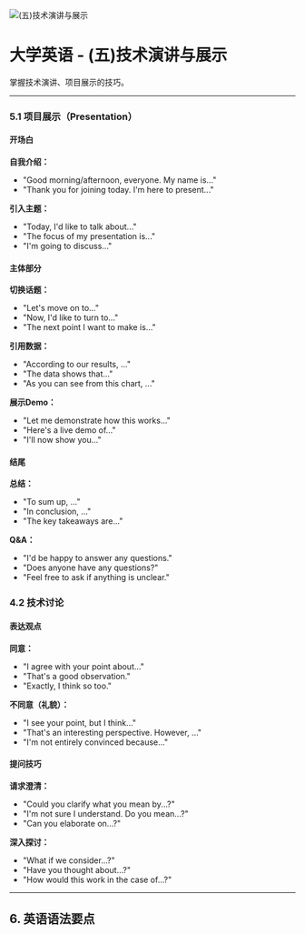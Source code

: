 ![(五)技术演讲与展示](https://via.placeholder.com/800x200?text=Technical+Presentation)

# 大学英语 - (五)技术演讲与展示

掌握技术演讲、项目展示的技巧。

---


### 5.1 项目展示（Presentation）

#### 开场白

**自我介绍：**
- "Good morning/afternoon, everyone. My name is..."
- "Thank you for joining today. I'm here to present..."

**引入主题：**
- "Today, I'd like to talk about..."
- "The focus of my presentation is..."
- "I'm going to discuss..."

#### 主体部分

**切换话题：**
- "Let's move on to..."
- "Now, I'd like to turn to..."
- "The next point I want to make is..."

**引用数据：**
- "According to our results, ..."
- "The data shows that..."
- "As you can see from this chart, ..."

**展示Demo：**
- "Let me demonstrate how this works..."
- "Here's a live demo of..."
- "I'll now show you..."

#### 结尾

**总结：**
- "To sum up, ..."
- "In conclusion, ..."
- "The key takeaways are..."

**Q&A：**
- "I'd be happy to answer any questions."
- "Does anyone have any questions?"
- "Feel free to ask if anything is unclear."

### 4.2 技术讨论

#### 表达观点

**同意：**
- "I agree with your point about..."
- "That's a good observation."
- "Exactly, I think so too."

**不同意（礼貌）：**
- "I see your point, but I think..."
- "That's an interesting perspective. However, ..."
- "I'm not entirely convinced because..."

#### 提问技巧

**请求澄清：**
- "Could you clarify what you mean by...?"
- "I'm not sure I understand. Do you mean...?"
- "Can you elaborate on...?"

**深入探讨：**
- "What if we consider...?"
- "Have you thought about...?"
- "How would this work in the case of...?"

---

## 6. 英语语法要点